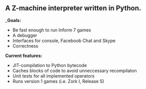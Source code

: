 A Z-machine interpreter written in Python.
------------------------------------------

___Goals:__

 * Be fast enough to run Inform 7 games
 * A debugger
 * Interfaces for console, Faceboob Chat and Skype
 * Correctness

__Current features:__

 * JIT-compilation to Python bytecode
 * Caches blocks of code to avoid unneccessary recompilaton
 * Unit tests for all implemented operators
 * Runs version 1 games (i.e. Zork I, Release 5)

